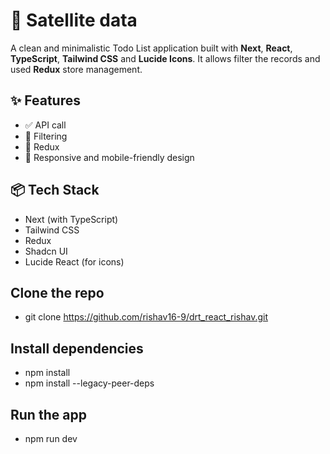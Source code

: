 # 📝 Satellite data

A clean and minimalistic Todo List application built with **Next**, **React**, **TypeScript**, **Tailwind CSS** and **Lucide Icons**. It allows filter the records and used **Redux** store management.

## ✨ Features

- ✅ API call
- 🔎 Filtering
- 💾 Redux
- 🎨 Responsive and mobile-friendly design

## 📦 Tech Stack

- Next (with TypeScript)
- Tailwind CSS
- Redux
- Shadcn UI
- Lucide React (for icons)

## Clone the repo

- git clone https://github.com/rishav16-9/drt_react_rishav.git

## Install dependencies

- npm install
- npm install --legacy-peer-deps

## Run the app

- npm run dev
